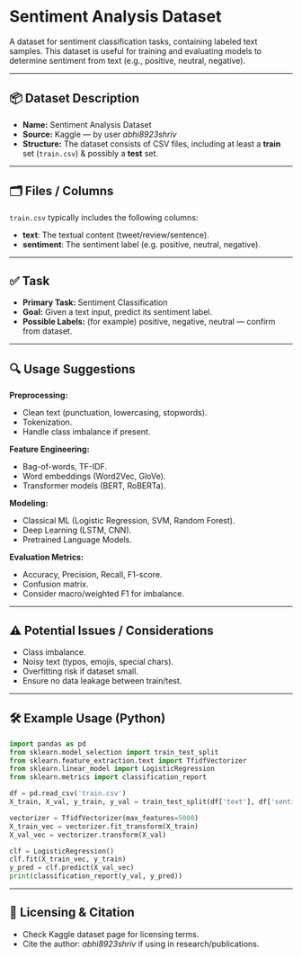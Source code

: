 # Sentiment Analysis Dataset

A dataset for sentiment classification tasks, containing labeled text samples. This dataset is useful for training and evaluating models to determine sentiment from text (e.g., positive, neutral, negative).

---

## 📦 Dataset Description

- **Name:** Sentiment Analysis Dataset  
- **Source:** Kaggle — by user *abhi8923shriv*  
- **Structure:** The dataset consists of CSV files, including at least a **train** set (`train.csv`) & possibly a **test** set.

---

## 🗂 Files / Columns

`train.csv` typically includes the following columns:

- **text**: The textual content (tweet/review/sentence).  
- **sentiment**: The sentiment label (e.g. positive, neutral, negative).  

---

## ✅ Task

- **Primary Task:** Sentiment Classification  
- **Goal:** Given a text input, predict its sentiment label.  
- **Possible Labels:** (for example) positive, negative, neutral — confirm from dataset.

---

## 🔍 Usage Suggestions

**Preprocessing:**  
- Clean text (punctuation, lowercasing, stopwords).  
- Tokenization.  
- Handle class imbalance if present.

**Feature Engineering:**  
- Bag-of-words, TF-IDF.  
- Word embeddings (Word2Vec, GloVe).  
- Transformer models (BERT, RoBERTa).  

**Modeling:**  
- Classical ML (Logistic Regression, SVM, Random Forest).  
- Deep Learning (LSTM, CNN).  
- Pretrained Language Models.

**Evaluation Metrics:**  
- Accuracy, Precision, Recall, F1-score.  
- Confusion matrix.  
- Consider macro/weighted F1 for imbalance.

---

## ⚠ Potential Issues / Considerations

- Class imbalance.  
- Noisy text (typos, emojis, special chars).  
- Overfitting risk if dataset small.  
- Ensure no data leakage between train/test.  

---

## 🛠 Example Usage (Python)

```python
import pandas as pd
from sklearn.model_selection import train_test_split
from sklearn.feature_extraction.text import TfidfVectorizer
from sklearn.linear_model import LogisticRegression
from sklearn.metrics import classification_report

df = pd.read_csv('train.csv')
X_train, X_val, y_train, y_val = train_test_split(df['text'], df['sentiment'], test_size=0.2, random_state=42)

vectorizer = TfidfVectorizer(max_features=5000)
X_train_vec = vectorizer.fit_transform(X_train)
X_val_vec = vectorizer.transform(X_val)

clf = LogisticRegression()
clf.fit(X_train_vec, y_train)
y_pred = clf.predict(X_val_vec)
print(classification_report(y_val, y_pred))
```

---

## 📝 Licensing & Citation

- Check Kaggle dataset page for licensing terms.  
- Cite the author: *abhi8923shriv* if using in research/publications.
